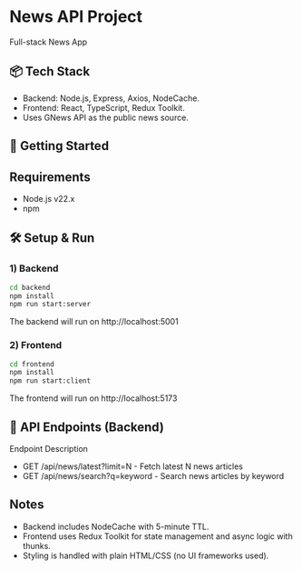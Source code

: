 # News API Project

Full-stack News App

## 📦 Tech Stack
- Backend: Node.js, Express, Axios, NodeCache.
- Frontend: React, TypeScript, Redux Toolkit.
- Uses GNews API as the public news source.

## 🚀 Getting Started
## Requirements
- Node.js v22.x
- npm

## 🛠️ Setup & Run

### 1) Backend
```bash
cd backend
npm install
npm run start:server
```
The backend will run on http://localhost:5001

### 2) Frontend
```bash
cd frontend
npm install
npm run start:client
```
The frontend will run on http://localhost:5173

## 🔌 API Endpoints (Backend)
Endpoint	Description
- GET /api/news/latest?limit=N	 -  Fetch latest N news articles
- GET /api/news/search?q=keyword - Search news articles by keyword

## Notes
- Backend includes NodeCache with 5-minute TTL.
- Frontend uses Redux Toolkit for state management and async logic with thunks.
- Styling is handled with plain HTML/CSS (no UI frameworks used).
